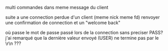 multi commandes dans meme message du client

suite a une connection perdue d'un client (meme nick meme fd) renvoyer une confirmation de connection et un "welcome back"

où passe le mot de passe passé lors de la connection sans preciser PASS? j'ai remarqué que la dernière valeur envoyé (USER) ne termine pas par le \r\n ???
